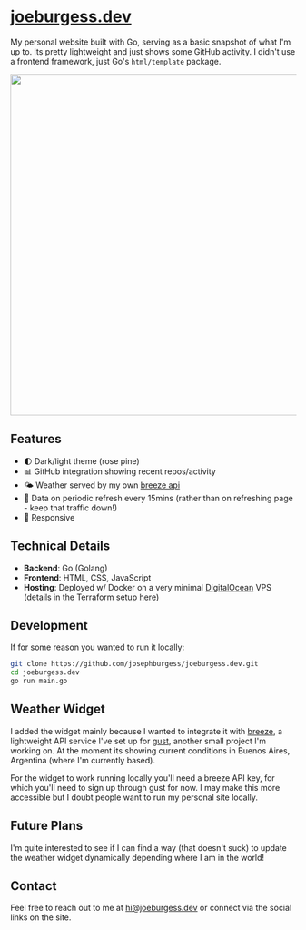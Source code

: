 # [joeburgess.dev](https://joeburgess.dev)

My personal website built with Go, serving as a basic snapshot of what I'm up to. Its pretty lightweight and just shows some GitHub activity. I didn't use a frontend framework, just Go's `html/template` package.

<p align="center">
    <img src="https://github.com/user-attachments/assets/2442bb25-0fc1-4049-a1f0-42a17be08ee4" width="600" />
</p>

## Features

- 🌓 Dark/light theme (rose pine)
- 📊 GitHub integration showing recent repos/activity
- 🌤️ Weather served by my own [breeze api](https://github.com/josephburgess/breeze)
- 🔄 Data on periodic refresh every 15mins (rather than on refreshing page - keep that traffic down!)
- 📱 Responsive

## Technical Details

- **Backend**: Go (Golang)
- **Frontend**: HTML, CSS, JavaScript
- **Hosting**: Deployed w/ Docker on a very minimal [DigitalOcean](https://www.digitalocean.com/) VPS (details in the Terraform setup [here](https://github.com/josephburgess/backstage))

## Development

If for some reason you wanted to run it locally:

```bash
git clone https://github.com/josephburgess/joeburgess.dev.git
cd joeburgess.dev
go run main.go
```

## Weather Widget

I added the widget mainly because I wanted to integrate it with [breeze](https://github.com/josephburgess/breeze), a lightweight API service I've set up for [gust](http://github.com/josephburgess/gust), another small project I'm working on. At the moment its showing current conditions in Buenos Aires, Argentina (where I'm currently based). 

For the widget to work running locally you'll need a breeze API key, for which you'll need to sign up through gust for now. I may make this more accessible but I doubt people want to run my personal site locally.

## Future Plans

I'm quite interested to see if I can find a way (that doesn't suck) to update the weather widget dynamically depending where I am in the world!

## Contact

Feel free to reach out to me at hi@joeburgess.dev or connect via the social links on the site.
